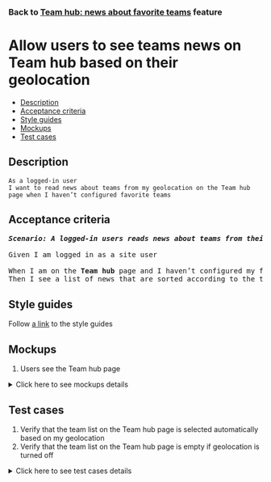 ### Back to [Team hub: news about favorite teams](../../README.md) feature

# Allow users to see teams news on Team hub based on their geolocation

- [Description](#description)
- [Acceptance criteria](#acceptance-criteria)
- [Style guides](#style-guides)
- [Mockups](#mockups)
- [Test cases](#test-cases)

## Description

    As a logged-in user
    I want to read news about teams from my geolocation on the Team hub page when I haven’t configured favorite teams

## Acceptance criteria

<pre>
<b><i>Scenario: A logged-in users reads news about teams from their geolocation on the Team hub page</i></b>

Given I am logged in as a site user

When I am on the <b>Team hub</b> page and I haven’t configured my favorite teams in the personal cabinet
Then I see a list of news that are sorted according to the teams that are selected automatically based on my geolocation
</pre>


## Style guides

Follow [a link](https://www.figma.com/proto/0zkkf5WC77OSpvyD6YXpFE/Style-guides?page-id=0%3A1&node-id=19%3A5368&viewport=266%2C48%2C0.54&scaling=min-zoom&starting-point-node-id=19%3A5368) to the style guides

## Mockups

1. Users see the Team hub page

<details>
  <summary>Click here to see mockups details</summary>

**1. Users see the Team hub page:**

![Users see the Team hub page](/sports_hub_portal/web_application_features/team_hub/images/team_hub_geolocation_teams.png)

</details>

## Test cases

1. Verify that the team list on the Team hub page is selected automatically based on my geolocation
2. Verify that the team list on the Team hub page is empty if geolocation is turned off

<details>
  <summary>Click here to see test cases details</summary>

### **#1. Verify that the team list on the Team hub page is selected automatically based on my geolocation**

|Preconditions|Steps|Expected result
--------------|-----|----------
|- Log in with user account</br>- There are no teams followed by the user</br>- Geolocation is turned on|1) Select <b>Team hub</b> on the left sidebar menu</br>2) Examine the team list|2) There are news for each team that belongs to the user’s geolocation. There are the <b>Most Popular</b> and <b>Most Commented</b> sections in case they are enabled by admin|

### **#2. Verify that the team list on the Team hub page is empty if geolocation is turned off**

|Preconditions|Steps|Expected result
--------------|-----|----------
|- Log in with user account</br>- There are no teams followed by the user</br>- Geolocation is turned off|1) Select <b>Team hub</b> on the left sidebar menu</br>2) Examine the team list|2) The list of news is empty|
</details>
